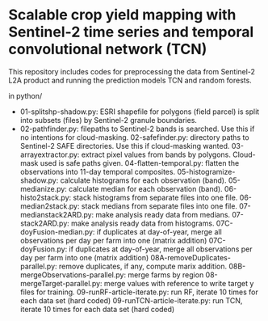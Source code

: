 # Scalable crop yield mapping with Sentinel-2 time series and temporal convolutional network (TCN)

This repository includes codes for preprocessing the data from Sentinel-2 L2A product and running the prediction models TCN and random forests.

in python/

- 01-splitshp-shadow.py: ESRI shapefile for polygons (field parcel) is split into subsets (files) by Sentinel-2 granule boundaries.
- 02-pathfinder.py: filepaths to Sentinel-2 bands is searched. Use this if no intentions for cloud-masking.
02-safefinder.py: directory paths to Sentinel-2 SAFE directories. Use this if cloud-masking wanted.
03-arrayextractor.py: extract pixel values from bands by polygons. Cloud-mask used is safe paths given.
04-flatten-temporal.py: flatten the observations into 11-day temporal composites.
05-histogramize-shadow.py: calculate histograms for each observation (band).
05-medianize.py: calculate median for each observation (band).
06-histo2stack.py: stack histograms from separate files into one file.
06-median2stack.py: stack medians from separate files into one file.
07-medianstack2ARD.py: make analysis ready data from medians.
07-stack2ARD.py: make analysis ready data from histograms.
07C-doyFusion-median.py: if duplicates at day-of-year, merge all observations per day per farm into one (matrix addition)
07C-doyFusion.py: if duplicates at day-of-year, merge all observations per day per farm into one (matrix addition)
08A-removeDuplicates-parallel.py: remove duplicates, if any, compute marix addition.
08B-mergeObservations-parallel.py: merge farms by region
08-mergeTarget-parallel.py: merge values with reference to write target y files for training.
09-runRF-article-iterate.py: run RF, iterate 10 times for each data set (hard coded)
09-runTCN-article-iterate.py: run TCN, iterate 10 times for each data set (hard coded)


